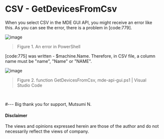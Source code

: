# CSV - GetDevicesFromCsv
When you select CSV in the MDE GUI API, you might receive an error like this. As you can see the error, there is a problem in [code:779].

![image](https://user-images.githubusercontent.com/120234772/218354084-1a8b55cf-7caf-47c4-b924-ff7fc1982f8b.png)
> Figure 1. An error in PowerShell 


[code:775] was written - $machine.Name. Therefore, in CSV file, a column name must be "name", "Name" or "NAME".

![image](https://user-images.githubusercontent.com/120234772/218352863-c763cf3d-abd2-42b9-82c9-9e01e0752b7d.png)
> Figure 2. function GetDevicesFromCsv, mde-api-gui.ps1 | Visual Studio Code
<br>


#--- Big thank you for support, Mutsumi N.
#### Disclaimer 
The views and opinions expressed herein are those of the author and do not necessarily reflect the views of company.
